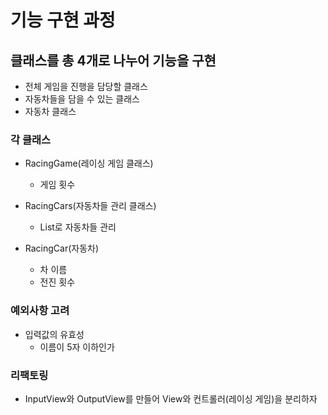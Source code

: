 # 기능 구현 과정

## 클래스를 총 4개로 나누어 기능을 구현
  - 전체 게임을 진행을 담당할 클래스
  - 자동차들을 담을 수 있는 클래스
  - 자동차 클래스

### 각 클래스

- RacingGame(레이싱 게임 클래스)
  - 게임 횟수  
  
- RacingCars(자동차들 관리 클래스)
  - List로 자동차들 관리

- RacingCar(자동차)
  - 차 이름
  - 전진 횟수

### 예외사항 고려

- 입력값의 유효성
  - 이름이 5자 이하인가

### 리팩토링 
- InputView와 OutputView를 만들어 View와 컨트롤러(레이싱 게임)을 분리하자